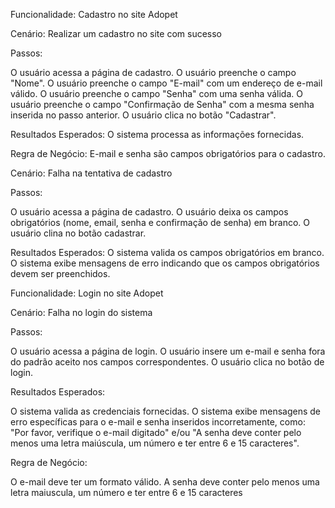 Funcionalidade: Cadastro no site Adopet

Cenário: Realizar um cadastro no site com sucesso

Passos:

O usuário acessa a página de cadastro.
O usuário preenche o campo "Nome".
O usuário preenche o campo "E-mail" com um endereço de e-mail válido.
O usuário preenche o campo "Senha" com uma senha válida.
O usuário preenche o campo "Confirmação de Senha" com a mesma senha inserida no passo anterior.
O usuário clica no botão "Cadastrar".

Resultados Esperados:
O sistema processa as informações fornecidas.

Regra de Negócio:
E-mail e senha são campos obrigatórios para o cadastro.



Cenário: Falha na tentativa de cadastro

Passos:

O usuário acessa a página de cadastro.
O usuário deixa os campos obrigatórios (nome, email, senha e confirmação de senha) em branco.
O usuário clina no botão cadastrar.

Resultados Esperados:
O sistema valida os campos obrigatórios em branco.
O sistema exibe mensagens de erro indicando que os campos obrigatórios devem ser preenchidos.



Funcionalidade: Login no site Adopet

Cenário: Falha no login do sistema

Passos:

O usuário acessa a página de login.
O usuário insere um e-mail e senha fora do padrão aceito nos campos correspondentes.
O usuário clica no botão de login.

Resultados Esperados:

O sistema valida as credenciais fornecidas.
O sistema exibe mensagens de erro específicas para o e-mail e senha inseridos incorretamente, como: "Por favor, verifique o e-mail digitado" e/ou "A senha deve conter pelo menos uma letra maiúscula, um número e ter entre 6 e 15 caracteres".

Regra de Negócio:

O e-mail deve ter um formato válido.
A senha deve conter pelo menos uma letra maiuscula, um número e ter entre 6 e 15 caracteres